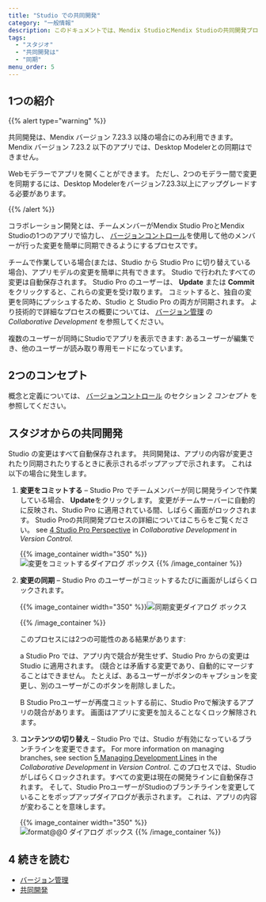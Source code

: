 ```yaml
---
title: "Studio での共同開発"
category: "一般情報"
description: このドキュメントでは、Mendix StudioとMendix Studioの共同開発プロセスについて説明します。
tags:
  - "スタジオ"
  - "共同開発は"
  - "同期"
menu_order: 5
---
```


## 1つの紹介

{{% alert type="warning" %}}

共同開発は、Mendix バージョン 7.23.3 以降の場合にのみ利用できます。 Mendix バージョン 7.23.2 以下のアプリでは、Desktop Modelerとの同期はできません。

Webモデラーでアプリを開くことができます。 ただし、2つのモデラー間で変更を同期するには、Desktop Modelerをバージョン7.23.3以上にアップグレードする必要があります。

{{% /alert %}}

コラボレーション開発とは、チームメンバーがMendix Studio ProとMendix Studioの1つのアプリで協力し、 [バージョンコントロール](/refguide/version-control)を使用して他のメンバーが行った変更を簡単に同期できるようにするプロセスです。

チームで作業している場合(または、Studio から Studio Pro に切り替えている場合)、アプリモデルの変更を簡単に共有できます。 Studio で行われたすべての変更は自動保存されます。 Studio Pro のユーザーは、 **Update** または **Commit** をクリックすると、これらの変更を受け取ります。 コミットすると、独自の変更を同時にプッシュするため、Studio と Studio Pro の両方が同期されます。 より技術的で詳細なプロセスの概要については、 [バージョン管理](/refguide/collaborative-development) の *Collaborative Development* を参照してください。

複数のユーザーが同時にStudioでアプリを表示できます: あるユーザーが編集でき、他のユーザーが読み取り専用モードになっています。

## 2つのコンセプト

概念と定義については、 [バージョンコントロール](/refguide/version-control) のセクション *2 コンセプト* を参照してください。

## スタジオからの共同開発

Studio の変更はすべて自動保存されます。 共同開発は、アプリの内容が変更されたり同期されたりするときに表示されるポップアップで示されます。 これは以下の場合に発生します。

1. **変更をコミットする** – Studio Pro でチームメンバーが同じ開発ラインで作業している場合、 **Update**をクリックします。 変更がチームサーバーに自動的に反映され、Studio Pro に適用されている間、しばらく画面がロックされます。 Studio Proの共同開発プロセスの詳細についてはこちらをご覧ください。 see [4 Studio Pro Perspective](/refguide/collaborative-development) in *Collaborative Development* in *Version Control*.

    {{% image_container width="350" %}}![変更をコミットするダイアログ ボックス](attachments/general-collaborative-development/committing-changes.png)
   {{% /image_container %}}

2.  **変更の同期** – Studio Pro のユーザーがコミットするたびに画面がしばらくロックされます。 <br/>

    {{% image_container width="350" %}}![同期変更ダイアログ ボックス](attachments/general-collaborative-development/synching-changes.png)<br/>

    {{% /image_container %}}

    このプロセスには2つの可能性のある結果があります:<br/>

    a  Studio Pro では、アプリ内で競合が発生せず、Studio Pro からの変更は Studio に適用されます。 (競合とは矛盾する変更であり、自動的にマージすることはできません。 たとえば、あるユーザーがボタンのキャプションを変更し、別のユーザーがこのボタンを削除しました。

    B  Studio Proユーザーが再度コミットする前に、Studio Proで解決するアプリの競合があります。 画面はアプリに変更を加えることなくロック解除されます。

3.  **コンテンツの切り替え** – Studio Pro では、Studio が有効になっているブランチラインを変更できます。 For more information on managing branches, see section [5 Managing Development Lines](/refguide/collaborative-development#managing-branches) in the *Collaborative Development* in *Version Control*. このプロセスでは、Studio がしばらくロックされます。すべての変更は現在の開発ラインに自動保存されます。 そして、Studio ProユーザーがStudioのブランチラインを変更していることをポップアップダイアログが表示されます。 これは、アプリの内容が変わることを意味します。

    {{% image_container width="350" %}}![format@@0 ダイアログ ボックス](attachments/general-collaborative-development/switching-branches.png)
  {{% /image_container %}}

## 4 続きを読む

* [バージョン管理](/refguide/version-control)
* [共同開発](/refguide/collaborative-development)

